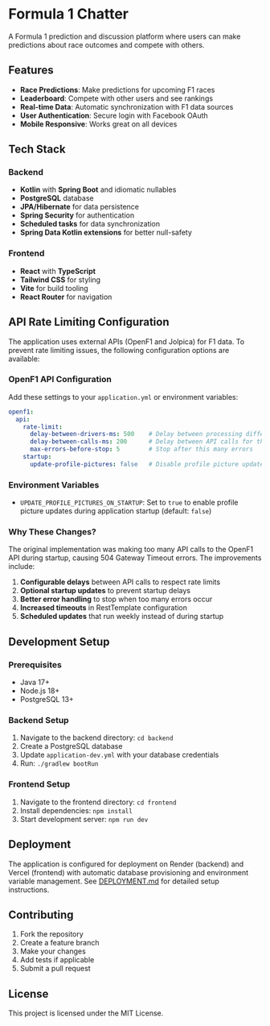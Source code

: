 # Formula 1 Chatter

A Formula 1 prediction and discussion platform where users can make predictions about race outcomes and compete with others.

## Features

- **Race Predictions**: Make predictions for upcoming F1 races
- **Leaderboard**: Compete with other users and see rankings
- **Real-time Data**: Automatic synchronization with F1 data sources
- **User Authentication**: Secure login with Facebook OAuth
- **Mobile Responsive**: Works great on all devices

## Tech Stack

### Backend
- **Kotlin** with **Spring Boot** and idiomatic nullables
- **PostgreSQL** database
- **JPA/Hibernate** for data persistence
- **Spring Security** for authentication
- **Scheduled tasks** for data synchronization
- **Spring Data Kotlin extensions** for better null-safety

### Frontend
- **React** with **TypeScript**
- **Tailwind CSS** for styling
- **Vite** for build tooling
- **React Router** for navigation

## API Rate Limiting Configuration

The application uses external APIs (OpenF1 and Jolpica) for F1 data. To prevent rate limiting issues, the following configuration options are available:

### OpenF1 API Configuration

Add these settings to your `application.yml` or environment variables:

```yaml
openf1:
  api:
    rate-limit:
      delay-between-drivers-ms: 500    # Delay between processing different drivers
      delay-between-calls-ms: 200      # Delay between API calls for the same driver
      max-errors-before-stop: 5        # Stop after this many errors
    startup:
      update-profile-pictures: false   # Disable profile picture updates during startup
```

### Environment Variables

- `UPDATE_PROFILE_PICTURES_ON_STARTUP`: Set to `true` to enable profile picture updates during application startup (default: `false`)

### Why These Changes?

The original implementation was making too many API calls to the OpenF1 API during startup, causing 504 Gateway Timeout errors. The improvements include:

1. **Configurable delays** between API calls to respect rate limits
2. **Optional startup updates** to prevent startup delays
3. **Better error handling** to stop when too many errors occur
4. **Increased timeouts** in RestTemplate configuration
5. **Scheduled updates** that run weekly instead of during startup

## Development Setup

### Prerequisites
- Java 17+
- Node.js 18+
- PostgreSQL 13+

### Backend Setup
1. Navigate to the backend directory: `cd backend`
2. Create a PostgreSQL database
3. Update `application-dev.yml` with your database credentials
4. Run: `./gradlew bootRun`

### Frontend Setup
1. Navigate to the frontend directory: `cd frontend`
2. Install dependencies: `npm install`
3. Start development server: `npm run dev`

## Deployment

The application is configured for deployment on Render (backend) and Vercel (frontend) with automatic database provisioning and environment variable management. See [DEPLOYMENT.md](DEPLOYMENT.md) for detailed setup instructions.

## Contributing

1. Fork the repository
2. Create a feature branch
3. Make your changes
4. Add tests if applicable
5. Submit a pull request

## License

This project is licensed under the MIT License.
